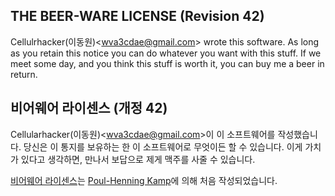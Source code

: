 ## THE BEER-WARE LICENSE (Revision 42)
Cellulrhacker(이동원)<<wva3cdae@gmail.com>> wrote this software. As long as you
retain this notice you can do whatever you want with this stuff. If we meet
some day, and you think this stuff is worth it, you can buy me a beer in return.

## 비어웨어 라이센스 (개정 42)
Cellularhacker(이동원)<<wva3cdae@gmail.com>>이 이 소프트웨어를 작성했습니다.
당신은 이 통지를 보유하는 한 이 소프트웨어로 무엇이든 할 수 있습니다.
이게 가치가 있다고 생각하면, 만나서 보답으로 제게 맥주를 사줄 수 있습니다.


[비어웨어 라이센스](http://en.wikipedia.org/wiki/Beerware)는 [Poul-Henning Kamp](http://people.freebsd.org/~phk/)에 의해 처음 작성되었습니다.